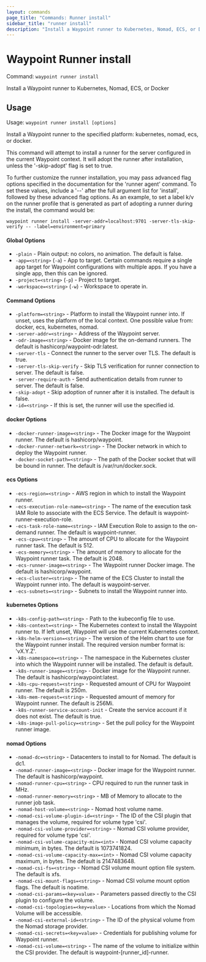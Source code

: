 ```yaml
---
layout: commands
page_title: "Commands: Runner install"
sidebar_title: "runner install"
description: "Install a Waypoint runner to Kubernetes, Nomad, ECS, or Docker"
---
```


# Waypoint Runner install

Command: `waypoint runner install`

Install a Waypoint runner to Kubernetes, Nomad, ECS, or Docker


## Usage

Usage: `waypoint runner install [options]`


  Install a Waypoint runner to the specified platform: kubernetes, nomad, ecs, 
  or docker.

  This command will attempt to install a runner for the server configured in 
  the current Waypoint context. It will adopt the runner after installation, 
  unless the '-skip-adopt' flag is set to true.

  To further customize the runner installation, you may pass advanced flag
  options specified in the documentation for the 'runner agent' command. To set
  these values, include a '--' after the full argument list for 'install',
  followed by these advanced flag options. As an example, to set a label k/v
  on the runner profile that is generated as part of adopting a runner during
  the install, the command would be:

    waypoint runner install -server-addr=localhost:9701 -server-tls-skip-verify -- -label=environment=primary

#### Global Options

- `-plain` - Plain output: no colors, no animation. The default is false.
- `-app=<string>` (`-a`) - App to target. Certain commands require a single app target for Waypoint configurations with multiple apps. If you have a single app, then this can be ignored.
- `-project=<string>` (`-p`) - Project to target.
- `-workspace=<string>` (`-w`) - Workspace to operate in.

#### Command Options

- `-platform=<string>` - Platform to install the Waypoint runner into. If unset, uses the platform of the local context. One possible value from: docker, ecs, kubernetes, nomad.
- `-server-addr=<string>` - Address of the Waypoint server.
- `-odr-image=<string>` - Docker image for the on-demand runners. The default is hashicorp/waypoint-odr:latest.
- `-server-tls` - Connect the runner to the server over TLS. The default is true.
- `-server-tls-skip-verify` - Skip TLS verification for runner connection to server. The default is false.
- `-server-require-auth` - Send authentication details from runner to server. The default is false.
- `-skip-adopt` - Skip adoption of runner after it is installed. The default is false.
- `-id=<string>` - If this is set, the runner will use the specified id.

#### docker Options

- `-docker-runner-image=<string>` - The Docker image for the Waypoint runner. The default is hashicorp/waypoint.
- `-docker-runner-network=<string>` - The Docker network in which to deploy the Waypoint runner.
- `-docker-socket-path=<string>` - The path of the Docker socket that will be bound in runner. The default is /var/run/docker.sock.

#### ecs Options

- `-ecs-region=<string>` - AWS region in which to install the Waypoint runner.
- `-ecs-execution-role-name=<string>` - The name of the execution task IAM Role to associate with the ECS Service. The default is waypoint-runner-execution-role.
- `-ecs-task-role-name=<string>` - IAM Execution Role to assign to the on-demand runner. The default is waypoint-runner.
- `-ecs-cpu=<string>` - The amount of CPU to allocate for the Waypoint runner task. The default is 512.
- `-ecs-memory=<string>` - The amount of memory to allocate for the Waypoint runner task. The default is 2048.
- `-ecs-runner-image=<string>` - The Waypoint runner Docker image. The default is hashicorp/waypoint.
- `-ecs-cluster=<string>` - The name of the ECS Cluster to install the Waypoint runner into. The default is waypoint-server.
- `-ecs-subnets=<string>` - Subnets to install the Waypoint runner into.

#### kubernetes Options

- `-k8s-config-path=<string>` - Path to the kubeconfig file to use.
- `-k8s-context=<string>` - The Kubernetes context to install the Waypoint runner to. If left unset, Waypoint will use the current Kubernetes context.
- `-k8s-helm-version=<string>` - The version of the Helm chart to use for the Waypoint runner install. The required version number format is: 'vX.Y.Z'.
- `-k8s-namespace=<string>` - The namespace in the Kubernetes cluster into which the Waypoint runner will be installed. The default is default.
- `-k8s-runner-image=<string>` - Docker image for the Waypoint runner. The default is hashicorp/waypoint:latest.
- `-k8s-cpu-request=<string>` - Requested amount of CPU for Waypoint runner. The default is 250m.
- `-k8s-mem-request=<string>` - Requested amount of memory for Waypoint runner. The default is 256Mi.
- `-k8s-runner-service-account-init` - Create the service account if it does not exist. The default is true.
- `-k8s-image-pull-policy=<string>` - Set the pull policy for the Waypoint runner image.

#### nomad Options

- `-nomad-dc=<string>` - Datacenters to install to for Nomad. The default is dc1.
- `-nomad-runner-image=<string>` - Docker image for the Waypoint runner. The default is hashicorp/waypoint.
- `-nomad-runner-cpu=<string>` - CPU required to run the runner task in MHz.
- `-nomad-runner-memory=<string>` - MB of Memory to allocate to the runner job task.
- `-nomad-host-volume=<string>` - Nomad host volume name.
- `-nomad-csi-volume-plugin-id=<string>` - The ID of the CSI plugin that manages the volume, required for volume type 'csi'.
- `-nomad-csi-volume-provider=<string>` - Nomad CSI volume provider, required for volume type 'csi'.
- `-nomad-csi-volume-capacity-min=<int>` - Nomad CSI volume capacity minimum, in bytes. The default is 1073741824.
- `-nomad-csi-volume-capacity-max=<int>` - Nomad CSI volume capacity maximum, in bytes. The default is 2147483648.
- `-nomad-csi-fs=<string>` - Nomad CSI volume mount option file system. The default is xfs.
- `-nomad-csi-mount-flags=<string>` - Nomad CSI volume mount option flags. The default is noatime.
- `-nomad-csi-params=<key=value>` - Parameters passed directly to the CSI plugin to configure the volume.
- `-nomad-csi-topologies=<key=value>` - Locations from which the Nomad Volume will be accessible.
- `-nomad-csi-external-id=<string>` - The ID of the physical volume from the Nomad storage provider.
- `-nomad-csi-secrets=<key=value>` - Credentials for publishing volume for Waypoint runner.
- `-nomad-csi-volume=<string>` - The name of the volume to initialize within the CSI provider. The default is waypoint-[runner_id]-runner.


